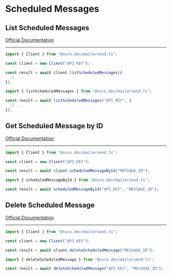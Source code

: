 # Scheduled Messages

## List Scheduled Messages

[Official Documentation](https://developers.mailersend.com/api/v1/message-schedules.html#get-list-of-scheduled-messages)

---

```typescript
import { Client } from "@nuro.dev/mailersend.ts";

const client = new Client("API_KEY");

const result = await client.listScheduledMessages({
  // ...
});
```

```typescript
import { listScheduledMessages } from "@nuro.dev/mailersend.ts";

const result = await listScheduledMessages("API_KEY", {
  // ...
});
```

## Get Scheduled Message by ID

[Official Documentation](https://developers.mailersend.com/api/v1/message-schedules.html#get-a-single-scheduled-message)

---

```typescript
import { Client } from "@nuro.dev/mailersend.ts";

const client = new Client("API_KEY");

const result = await client.scheduledMessageById("MESSAGE_ID");
```

```typescript
import { scheduledMessageById } from "@nuro.dev/mailersend.ts";

const result = await scheduledMessageById("API_KEY", "MESSAGE_ID");
```

## Delete Scheduled Message

[Official Documentation](https://developers.mailersend.com/api/v1/message-schedules.html#delete-a-scheduled-message)

---

```typescript
import { Client } from "@nuro.dev/mailersend.ts";

const client = new Client("API_KEY");

const result = await client.deleteScheduledMessage("MESSAGE_ID");
```

```typescript
import { deleteScheduledMessage } from "@nuro.dev/mailersend.ts";

const result = await deleteScheduledMessage("API_KEY", "MESSAGE_ID");
```
